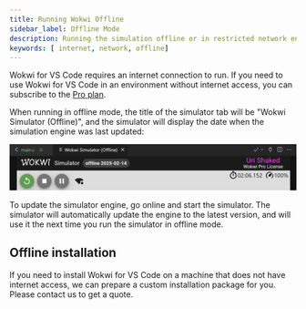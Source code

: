 ```yaml
---
title: Running Wokwi Offline
sidebar_label: Offline Mode
description: Running the simulation offline or in restricted network environments.
keywords: [ internet, network, offline]
---
```


Wokwi for VS Code requires an internet connection to run. If you need to use Wokwi for VS Code in an environment without internet access, you can subscribe to the [Pro plan](https://wokwi.com/pricing).

When running in offline mode, the title of the simulator tab will be "Wokwi Simulator (Offline)", and the simulator will display the date when the simulation engine was last updated:

![Wokwi Simulator (Offline)](./images/offline-mode.png)

To update the simulator engine, go online and start the simulator. The simulator will automatically update the engine to the latest version, and will use it the next time you run the simulator in offline mode.

## Offline installation

If you need to install Wokwi for VS Code on a machine that does not have internet access, we can prepare a custom installation package for you. Please contact us to get a quote.

